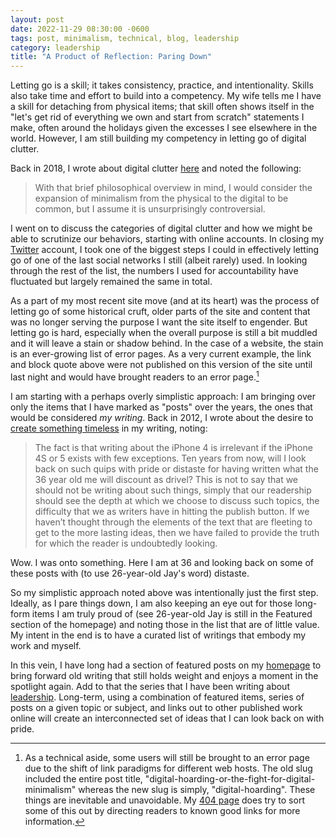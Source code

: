 ```yaml
---
layout: post
date: 2022-11-29 08:30:00 -0600
tags: post, minimalism, technical, blog, leadership
category: leadership
title: "A Product of Reflection: Paring Down"
---
```


Letting go is a skill; it takes consistency, practice, and intentionality. Skills also take time and effort to build into a competency. My wife tells me I have a skill for detaching from physical items; that skill often shows itself in the "let's get rid of everything we own and start from scratch" statements I make, often around the holidays given the excesses I see elsewhere in the world. However, I am still building my competency in letting go of digital clutter.

Back in 2018, I wrote about digital clutter [here](/2018/11/digital-hoarding) and noted the following:

> With that brief philosophical overview in mind, I would consider the expansion of minimalism from the physical to the digital to be common, but I assume it is unsurprisingly controversial.

I went on to discuss the categories of digital clutter and how we might be able to scrutinize our behaviors, starting with online accounts. In closing my [Twitter](/2022/11/twitter) account, I took one of the biggest steps I could in effectively letting go of one of the last social networks I still (albeit rarely) used. In looking through the rest of the list, the numbers I used for accountability have fluctuated but largely remained the same in total.

As a part of my most recent site move (and at its heart) was the process of letting go of some historical cruft, older parts of the site and content that was no longer serving the purpose I want the site itself to engender. But letting go is hard, especially when the overall purpose is still a bit muddled and it will leave a stain or shadow behind. In the case of a website, the stain is an ever-growing list of error pages. As a very current example, the link and block quote above were not published on this version of the site until last night and would have brought readers to an error page.[^1]

I am starting with a perhaps overly simplistic approach: I am bringing over only the items that I have marked as "posts" over the years, the ones that would be considered *my writing*. Back in 2012, I wrote about the desire to [create something timeless](/2012/11/the-challenges-of-timeless-writing) in my writing, noting:

> The fact is that writing about the iPhone 4 is irrelevant if the iPhone 4S or 5 exists with few exceptions. Ten years from now, will I look back on such quips with pride or distaste for having written what the 36 year old me will discount as drivel? This is not to say that we should not be writing about such things, simply that our readership should see the depth at which we choose to discuss such topics, the difficulty that we as writers have in hitting the publish button. If we haven’t thought through the elements of the text that are fleeting to get to the more lasting ideas, then we have failed to provide the truth for which the reader is undoubtedly looking.

Wow. I was onto something. Here I am at 36 and looking back on some of these posts with (to use 26-year-old Jay's word) distaste.

So my simplistic approach noted above was intentionally just the first step. Ideally, as I pare things down, I am also keeping an eye out for those long-form items I am truly proud of (see 26-year-old Jay is still in the Featured section of the homepage) and noting those in the list that are of little value. My intent in the end is to have a curated list of writings that embody my work and myself.

In this vein, I have long had a section of featured posts on my [homepage](/) to bring forward old writing that still holds weight and enjoys a moment in the spotlight again. Add to that the series that I have been writing about [leadership](/leadership-archive). Long-term, using a combination of featured items, series of posts on a given topic or subject, and links out to other published work online will create an interconnected set of ideas that I can look back on with pride.

[^1]: As a technical aside, some users will still be brought to an error page due to the shift of link paradigms for different web hosts. The old slug included the entire post title, "digital-hoarding-or-the-fight-for-digital-minimalism" whereas the new slug is simply, "digital-hoarding". These things are inevitable and unavoidable. My [404 page](/404) does try to sort some of this out by directing readers to known good links for more information.
